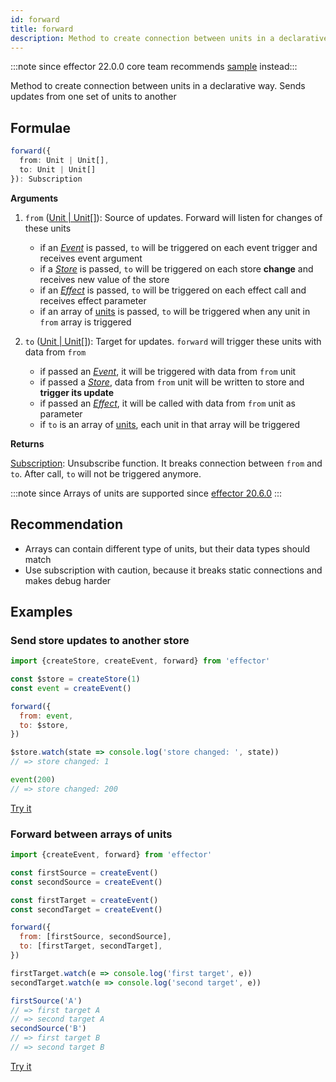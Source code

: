 ```yaml
---
id: forward
title: forward
description: Method to create connection between units in a declarative way. Sends updates from one set of units to another
---
```


:::note since effector 22.0.0 core team recommends [sample](../sample.md) instead:::

Method to create connection between units in a declarative way. Sends updates from one set of units to another

## Formulae

```ts
forward({
  from: Unit | Unit[],
  to: Unit | Unit[]
}): Subscription
```

**Arguments**

1. `from` ([Unit | Unit\[\]](../../glossary.md#common-unit)): Source of updates. Forward will listen for changes of these units

   - if an [_Event_] is passed, `to` will be triggered on each event trigger and receives event argument
   - if a [_Store_] is passed, `to` will be triggered on each store **change** and receives new value of the store
   - if an [_Effect_] is passed, `to` will be triggered on each effect call and receives effect parameter
   - if an array of [units](../../glossary.md#common-unit) is passed, `to` will be triggered when any unit in `from` array is triggered

2. `to` ([Unit | Unit\[\]](../../glossary.md#common-unit)): Target for updates. `forward` will trigger these units with data from `from`
   - if passed an [_Event_], it will be triggered with data from `from` unit
   - if passed a [_Store_], data from `from` unit will be written to store and **trigger its update**
   - if passed an [_Effect_], it will be called with data from `from` unit as parameter
   - if `to` is an array of [units](../../glossary.md#common-unit), each unit in that array will be triggered

**Returns**

[Subscription](../../glossary.md#subscription): Unsubscribe function. It breaks connection between `from` and `to`. After call, `to` will not be triggered anymore.

:::note since
Arrays of units are supported since [effector 20.6.0](https://changelog.effector.dev/#effector-20-6-0)
:::

## Recommendation

- Arrays can contain different type of units, but their data types should match
- Use subscription with caution, because it breaks static connections and makes debug harder

## Examples

### Send store updates to another store

```js
import {createStore, createEvent, forward} from 'effector'

const $store = createStore(1)
const event = createEvent()

forward({
  from: event,
  to: $store,
})

$store.watch(state => console.log('store changed: ', state))
// => store changed: 1

event(200)
// => store changed: 200
```

[Try it](https://share.effector.dev/UeJbgRG9)

### Forward between arrays of units

```js
import {createEvent, forward} from 'effector'

const firstSource = createEvent()
const secondSource = createEvent()

const firstTarget = createEvent()
const secondTarget = createEvent()

forward({
  from: [firstSource, secondSource],
  to: [firstTarget, secondTarget],
})

firstTarget.watch(e => console.log('first target', e))
secondTarget.watch(e => console.log('second target', e))

firstSource('A')
// => first target A
// => second target A
secondSource('B')
// => first target B
// => second target B
```

[Try it](https://share.effector.dev/8aVpg8nU)

[_effect_]: Effect.md
[_store_]: Store.md
[_event_]: Event.md
